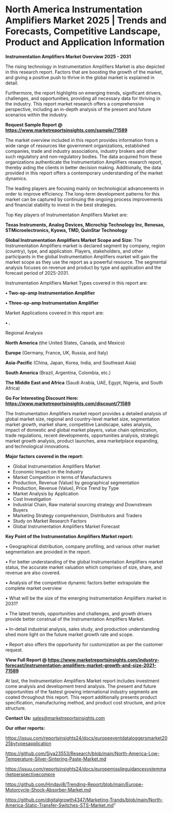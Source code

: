 # North America Instrumentation Amplifiers Market 2025 | Trends and Forecasts, Competitive Landscape, Product and Application Information

<Strong> Instrumentation Amplifiers Market Overview 2025 - 2031</strong>

The rising technology in Instrumentation Amplifiers Market is also depicted in this research report. Factors that are boosting the growth of the market, and giving a positive push to thrive in the global market is explained in detail.

Furthermore, the report highlights on emerging trends, significant drivers, challenges, and opportunities, providing all necessary data for thriving in the industry. This report market research offers a comprehensive perspective, including an in-depth analysis of the present and future scenarios within the industry.

<strong>Request Sample Report @ <a href=https://www.marketreportsinsights.com/sample/71589>https://www.marketreportsinsights.com/sample/71589</a></strong>

The market overview included in this report provides information from a wide range of resources like government organizations, established companies, trade and industry associations, industry brokers and other such regulatory and non-regulatory bodies. The data acquired from these organizations authenticate the Instrumentation Amplifiers research report, thereby aiding the clients in better decision making. Additionally, the data provided in this report offers a contemporary understanding of the market dynamics.

The leading players are focusing mainly on technological advancements in order to improve efficiency. The long-term development patterns for this market can be captured by continuing the ongoing process improvements and financial stability to invest in the best strategies.

Top Key players of Instrumentation Amplifiers Market are:

<strong>Texas Instruments, Analog Devices, Microchip Technology Inc, Renesas, STMicroelectronics, Kyowa, TMD, QuinStar Technology</strong>

<strong><b>Global Instrumentation Amplifiers Market Scope and Size:</b></strong>
The Instrumentation Amplifiers market is declared segment by company, region (country), type, and application. Players, stakeholders, and other participants in the global Instrumentation Amplifiers market will gain the market scope as they use the report as a powerful resource. The segmental analysis focuses on revenue and product by type and application and the forecast period of 2025-2031.

Instrumentation Amplifiers Market Types covered in this report are:

<strong>• Two-op-amp Instrumentation Amplifier

• Three-op-amp Instrumentation Amplifier</strong>

Market Applications covered in this report are:

<strong>• .</strong> 

Regional Analysis

<strong>North America</strong> (the United States, Canada, and Mexico)

<strong>Europe</strong> (Germany, France, UK, Russia, and Italy)

<strong>Asia-Pacific</strong> (China, Japan, Korea, India, and Southeast Asia)

<strong>South America</strong> (Brazil, Argentina, Colombia, etc.)

<strong>The Middle East and Africa</strong> (Saudi Arabia, UAE, Egypt, Nigeria, and South Africa)

<strong>Go For Interesting Discount Here: <a href=https://www.marketreportsinsights.com/discount/71589>https://www.marketreportsinsights.com/discount/71589</a></strong>

The Instrumentation Amplifiers market report provides a detailed analysis of global market size, regional and country-level market size, segmentation market growth, market share, competitive Landscape, sales analysis, impact of domestic and global market players, value chain optimization, trade regulations, recent developments, opportunities analysis, strategic market growth analysis, product launches, area marketplace expanding, and technological innovations.

<strong><b>Major factors covered in the report:</b></strong>
<ul>
  <li>Global Instrumentation Amplifiers Market </li>
  <li>Economic Impact on the Industry</li>
  <li>Market Competition in terms of Manufacturers</li>
  <li>Production, Revenue (Value) by geographical segmentation</li>
  <li>Production, Revenue (Value), Price Trend by Type</li>
  <li>Market Analysis by Application</li>
  <li>Cost Investigation</li>
  <li>Industrial Chain, Raw material sourcing strategy and Downstream Buyers</li>
  <li>Marketing Strategy comprehension, Distributors and Traders</li>
  <li>Study on Market Research Factors</li>
  <li>Global Instrumentation Amplifiers Market Forecast</li>
</ul>

<strong><b>Key Point of the Instrumentation Amplifiers Market report:</b></strong>

• Geographical distribution, company profiling, and various other market segmentation are provided in the report.

• For better understanding of the global Instrumentation Amplifiers market status, the accurate market valuation which comprises of size, share, and revenue are also covered.

• Analysis of the competitive dynamic factors better extrapolate the complete market overview

• What will be the size of the emerging Instrumentation Amplifiers market in 2031?

• The latest trends, opportunities and challenges, and growth drivers provide better construal of the Instrumentation Amplifiers Market.

• In-detail industrial analysis, sales study, and production understanding shed more light on the future market growth rate and scope.

• Report also offers the opportunity for customization as per the customer request.

<strong><b>View Full Report @ <a href=https://www.marketreportsinsights.com/industry-forecast/instrumentation-amplifiers-market-growth-and-size-2021-71589>https://www.marketreportsinsights.com/industry-forecast/instrumentation-amplifiers-market-growth-and-size-2021-71589</a></b></strong>


At last, the Instrumentation Amplifiers Market report includes investment come analysis and development trend analysis. The present and future opportunities of the fastest growing international industry segments are coated throughout this report. This report additionally presents product specification, manufacturing method, and product cost structure, and price structure.

<strong>Contact Us:</strong>
sales@marketreportsinsights.com

<strong>Our other reports:</strong>

<a href=https://issuu.com/reportsinsights24/docs/europeeventdataloggersmarket2025bytypesapplication>https://issuu.com/reportsinsights24/docs/europeeventdataloggersmarket2025bytypesapplication</a>

<a href=https://github.com/Siya23553/Research/blob/main/North-America-Low-Temperature-Silver-Sintering-Paste-Market.md>https://github.com/Siya23553/Research/blob/main/North-America-Low-Temperature-Silver-Sintering-Paste-Market.md</a>

<a href=https://issuu.com/reportsinsights24/docs/europemissileguidancesystemmarketperspectivecompre>https://issuu.com/reportsinsights24/docs/europemissileguidancesystemmarketperspectivecompre</a>

<a href=https://github.com/Hindavi8/Trending-Report/blob/main/Europe-Motorcycle-Shock-Absorber-Market.md>https://github.com/Hindavi8/Trending-Report/blob/main/Europe-Motorcycle-Shock-Absorber-Market.md</a>

<a href=https://github.com/digitalgrowth4347/Marketing-Trands/blob/main/North-America-Static-Transfer-Switches-STS-Market.md>https://github.com/digitalgrowth4347/Marketing-Trands/blob/main/North-America-Static-Transfer-Switches-STS-Market.md</a>"
